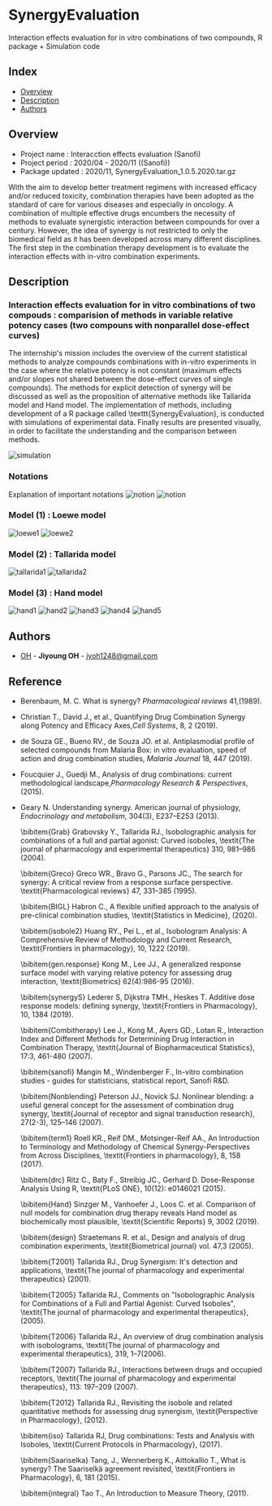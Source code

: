 # SynergyEvaluation
Interaction effects evaluation for in vitro combinations of two compounds, R package + Simulation code

## Index
  - [Overview](#Overview) 
  - [Description](#Description) 
  - [Authors](#Authors)

## Overview
- Project name : Interacction effects evaluation (Sanofi)
- Project period : 2020/04 - 2020/11 ((Sanofi))
- Package updated : 2020/11, SynergyEvaluation_1.0.5.2020.tar.gz


With the aim to develop better treatment regimens with increased efficacy and/or reduced toxicity, combination therapies have been adopted as the standard of care for various diseases and especially in oncology. A combination of multiple effective drugs encumbers the necessity of methods to evaluate synergistic interaction between compounds for over a century. However, the idea of synergy is not restricted to only the biomedical field as it has been developed across many different disciplines. The first step in the combination therapy development is to evaluate the interaction effects with in-vitro combination experiments.


## Description

### Interaction effects evaluation for in vitro combinations of two compouds : comparision of methods in variable relative potency cases (two compouns with nonparallel dose-effect curves)


The internship's mission includes the overview of the current statistical methods to analyze compounds combinations with in-vitro experiments in the case where the relative potency is not constant (maximum effects and/or slopes not shared between the dose-effect curves of single compounds). The methods for explicit detection of synergy will be discussed as well as the proposition of alternative methods like Tallarida model and Hand model. The implementation of methods, including development of a R package called \texttt{SynergyEvaluation}, is conducted with simulations of experimental data. Finally results are presented visually, in order to facilitate the understanding and the comparison between methods.

![simulation](/source/simulation.png)

### Notations

Explanation of important notations
![notion](/source/notion0.png)
![notion](/source/notion.png)

### Model (1) : Loewe model

![loewe1](/source/loewe1.png)
![loewe2](/source/loewe2.png)

### Model (2) : Tallarida model

![tallarida1](/source/tallarida1.png)
![tallarida2](/source/tallarida2.png)


### Model (3) : Hand model


![hand1](/source/hand1.png)
![hand2](/source/hand2.png)
![hand3](/source/hand3.png)
![hand4](/source/hand4.png)
![hand5](/source/hand5.png)


## Authors
  - [OH](https://github.com/jyoh1248) - **Jiyoung OH** - <jyoh1248@gmail.com>

## Reference    
- Berenbaum, M. C. What is synergy? *Pharmacological reviews* 41,(1989).
- Christian T., David J., et al., Quantifying Drug Combination Synergy along Potency and Efficacy Axes,*Cell Systems*, 8, 2 (2019).
- de Souza GE., Bueno RV., de Souza JO. et al. Antiplasmodial profile of selected compounds from Malaria Box: in vitro evaluation, speed of action and drug combination studies, *Malaria Journal* 18, 447 (2019).
    
- Foucquier J., Guedji M., Analysis of drug combinations: current methodological landscape,*Pharmacology Research & Perspectives*, (2015).
     
- Geary N. Understanding synergy. American journal of physiology, *Endocrinology and metabolism*, 304(3), E237–E253 (2013).
     
    \bibitem{Grab} 
     Grabovsky Y., Tallarida RJ., Isobolographic analysis for combinations of a full and partial agonist: Curved isoboles, \textit{The journal of pharmacology and experimental therapeutics} 310, 981–986 (2004).
    
    \bibitem{Greco} 
    Greco WR., Bravo G., Parsons JC., The search for synergy: A critical review from a response surface perspective. \textit{Pharmacological reviews} 47, 331–385 (1995).
    
     \bibitem{BIGL}
     Habron C., A flexible unified approach to the analysis of pre-clinical combination studies,
     \textit{Statistics in Medicine}, (2020).
     
     \bibitem{isobole2}
     Huang RY., Pei L., et al., Isobologram Analysis: A Comprehensive Review of Methodology and Current Research,
     \textit{Frontiers in pharmacology}, 10, 1222 (2019). 
     
     \bibitem{gen.response}
     Kong M., Lee JJ., A generalized response surface model with varying relative potency for assessing drug interaction, \textit{Biometrics} 62(4):986-95 (2016).
     
     \bibitem{synergyS} 
     Lederer S, Dijkstra TMH., Heskes T. Additive dose response models: defining synergy, 
     \textit{Frontiers in Pharmacology}, 10, 1384 (2019).
     
     \bibitem{Combitherapy} 
     Lee J., Kong M., Ayers GD., Lotan R., Interaction Index and Different Methods for Determining Drug Interaction in Combination Therapy, 
     \textit{Journal of Biopharmaceutical Statistics}, 17:3, 461-480 (2007).
     
     \bibitem{sanofi} 
     Mangin M., Windenberger F., In-vitro combination studies - guides for statisticians, statistical report, Sanofi R\&D.
     
     \bibitem{Nonblending} 
     Peterson JJ., Novick SJ. Nonlinear blending: a useful general concept for the assessment of combination drug synergy,  \textit{Journal of receptor and signal transduction research}, 27(2-3), 125–146 (2007).
     
     \bibitem{term1}
     Roell KR., Reif DM., Motsinger-Reif AA.,  An Introduction to Terminology and Methodology of Chemical Synergy-Perspectives from Across Disciplines, 
     \textit{Frontiers in pharmacology}, 8, 158 (2017).
     
    \bibitem{drc} 
     Ritz C., Baty F., Streibig JC., Gerhard D. Dose-Response Analysis Using R, 
     \textit{PLoS ONE}, 10(12): e0146021 (2015).
     
     \bibitem{Hand} 
     Sinzger M., Vanhoefer J., Loos C. et al. Comparison of null models for combination drug therapy reveals Hand model as biochemically most plausible, 
     \textit{Scientific Reports} 9, 3002 (2019).

     \bibitem{design}
     Straetemans R. et al., Design and analysis of drug combination experiments, 
     \textit{Biometrical journal} vol. 47,3 (2005).
     
    \bibitem{T2001}
     Tallarida RJ., Drug Synergism: It's detection and applications, \textit{The journal of pharmacology and experimental therapeutics} (2001).
     
     \bibitem{T2005}
     Tallarida RJ., Comments on "Isobolographic Analysis for Combinations of a Full and Partial Agonist: Curved Isoboles", \textit{The journal of pharmacology and experimental therapeutics}, (2005).
     
     \bibitem{T2006} 
     Tallarida RJ., An overview of drug combination analysis with isobolograms, \textit{The journal of pharmacology and experimental therapeutics}, 319, 1–7(2006).
     
     \bibitem{T2007} 
     Tallarida RJ., Interactions between drugs and occupied receptors, \textit{The journal of pharmacology and experimental therapeutics}, 113: 197–209 (2007).

     \bibitem{T2012}
     Tallarida RJ., Revisiting the isobole and related quantitative methods for assessing drug synergism, \textit{Perspective in Pharmacology}, (2012).
     
     \bibitem{iso}
     Tallarida RJ, Drug combinations: Tests and Analysis with Isoboles, 
     \textit{Current Protocols in Pharmacology}, (2017).
     
     \bibitem{Saariselka} 
     Tang, J., Wennerberg K., Aittokallio T., What is synergy? The Saariselkä agreement revisited, 
     \textit{Frontiers in Pharmacology}, 6, 181 (2015).
     
     \bibitem{integral} 
     Tao T., An Introduction to Measure Theory, (2011).
